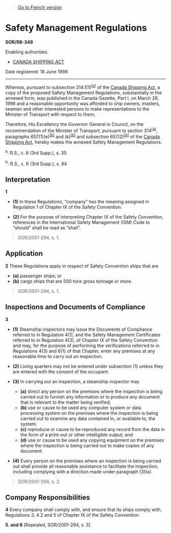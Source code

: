 > [Go to French version](/fr/Règlements/Décrets,%20ordonnances%20et%20règlements%20statutaires/98/348.md)

# Safety Management Regulations

**SOR/98-348**

Enabling authorities: 
- [CANADA SHIPPING ACT](/en/Acts/Revised%20Statutes%20of%20Canada/S/S-9.md)

Date registered: 18 June 1998

----------

Whereas, pursuant to subsection 314.1(1)<sup><a href='#fn_SOR-98-348_e_hq_1305'>[a]</a></sup> of the [Canada Shipping Act](/en/Acts/Revised%20Statutes%20of%20Canada/S/S-9.md), a copy of the proposed Safety Management Regulations, substantially in the annexed form, was published in the Canada Gazette, Part I, on March 28, 1998 and a reasonable opportunity was afforded to ship owners, masters, seamen and other interested persons to make representations to the Minister of Transport with respect to them;

Therefore, His Excellency the Governor General in Council, on the recommendation of the Minister of Transport, pursuant to section 314<sup><a href='#fn_SOR-98-348_e_hq_1305'>[a]</a></sup>, paragraphs 657(1)(e)<sup><a href='#fn_SOR-98-348_e_hq_1306'>[b]</a></sup> and (k)<sup><a href='#fn_SOR-98-348_e_hq_1306'>[b]</a></sup> and subsection 657(2)<sup><a href='#fn_SOR-98-348_e_hq_1306'>[b]</a></sup> of the [Canada Shipping Act](/en/Acts/Revised%20Statutes%20of%20Canada/S/S-9.md), hereby makes the annexed Safety Management Regulations.



<a name='fn_SOR-98-348_e_hq_1305'><sup>a</sup></a>: R.S., c. 6 (3rd Supp.), s. 35<br />

<a name='fn_SOR-98-348_e_hq_1306'><sup>b</sup></a>: R.S., c. 6 (3rd Supp.), s. 84<br />


## Interpretation


**1** 

- **(1)** In these Regulations, “company” has the meaning assigned in Regulation 1 of Chapter IX of the Safety Convention.

- **(2)** For the purpose of interpreting Chapter IX of the Safety Convention, references in the International Safety Management (ISM) Code to “should” shall be read as “shall”.
> SOR/2001-294, s. 1.





## Application


**2** These Regulations apply in respect of Safety Convention ships that are
- **(a)** passenger ships; or
- **(b)** cargo ships that are 500 tons gross tonnage or more.
> SOR/2001-294, s. 1.





## Inspections and Documents of Compliance


**3** 

- **(1)** Steamship inspectors may issue the Documents of Compliance referred to in Regulation 4(1), and the Safety Management Certificates referred to in Regulation 4(3), of Chapter IX of the Safety Convention and may, for the purpose of performing the verifications referred to in Regulations 4(3) and 6(1) of that Chapter, enter any premises at any reasonable time to carry out an inspection.

- **(2)** Living quarters may not be entered under subsection (1) unless they are entered with the consent of the occupant.

- **(3)** In carrying out an inspection, a steamship inspector may
	- **(a)** direct any person on the premises where the inspection is being carried out to furnish any information or to produce any document that is relevant to the matter being verified;
	- **(b)** use or cause to be used any computer system or data processing system on the premises where the inspection is being carried out to examine any data contained in, or available to, the system;
	- **(c)** reproduce or cause to be reproduced any record from the data in the form of a print-out or other intelligible output; and
	- **(d)** use or cause to be used any copying equipment on the premises where the inspection is being carried out to make copies of any document.

- **(4)** Every person on the premises where an inspection is being carried out shall provide all reasonable assistance to facilitate the inspection, including complying with a direction made under paragraph (3)(a).
> SOR/2001-294, s. 2.





## Company Responsibilities


**4** Every company shall comply with, and ensure that its ships comply with, Regulations 3, 4.2 and 5 of Chapter IX of the Safety Convention.



**5. and 6** [Repealed, SOR/2001-294, s. 3]


